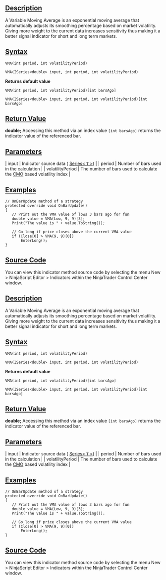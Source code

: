 ## [Description](https://developer.ninjatrader.com/docs/desktop/moving_average_variable_vma\#description)

A Variable Moving Average is an exponential moving average that automatically adjusts its smoothing percentage based on market volatility. Giving more weight to the current data increases sensitivity thus making it a better signal indicator for short and long term markets.

## [Syntax](https://developer.ninjatrader.com/docs/desktop/moving_average_variable_vma\#syntax)

`VMA(int period, int volatilityPeriod)`

`VMA(ISeries<double> input, int period, int volatilityPeriod)`

**Returns default value**

`VMA(int period, int volatilityPeriod)[int barsAgo]`

`VMA(ISeries<double> input, int period, int volatilityPeriod)[int barsAgo]`

## [Return Value](https://developer.ninjatrader.com/docs/desktop/moving_average_variable_vma\#return-value)

**double;** Accessing this method via an index value `[int barsAgo]` returns the indicator value of the referenced bar.

## [Parameters](https://developer.ninjatrader.com/docs/desktop/moving_average_variable_vma\#parameters)

| input | Indicator source data ( [Series< `T` >](https://developer.ninjatrader.com/docs/desktop/seriest)) |
| period | Number of bars used in the calculation |
| volatilityPeriod | The number of bars used to calculate the [CMO](https://developer.ninjatrader.com/docs/desktop/chande_momentum_oscillator_cmo) based volatility index |

## [Examples](https://developer.ninjatrader.com/docs/desktop/moving_average_variable_vma\#examples)

```jsx-150469391 csharp
// OnBarUpdate method of a strategy
protected override void OnBarUpdate()
{
   // Print out the VMA value of lows 3 bars ago for fun
   double value = VMA(Low, 9, 9)[3];
   Print("The value is " + value.ToString());

   // Go long if price closes above the current VMA value
   if (Close[0] > VMA(9, 9)[0])
       EnterLong();
}

```

## [Source Code](https://developer.ninjatrader.com/docs/desktop/moving_average_variable_vma\#source-code)

You can view this indicator method source code by selecting the menu New > NinjaScript Editor > Indicators within the NinjaTrader Control Center window.

## [Description](https://developer.ninjatrader.com/docs/desktop/moving_average_variable_vma\#description)

A Variable Moving Average is an exponential moving average that automatically adjusts its smoothing percentage based on market volatility. Giving more weight to the current data increases sensitivity thus making it a better signal indicator for short and long term markets.

## [Syntax](https://developer.ninjatrader.com/docs/desktop/moving_average_variable_vma\#syntax)

`VMA(int period, int volatilityPeriod)`

`VMA(ISeries<double> input, int period, int volatilityPeriod)`

**Returns default value**

`VMA(int period, int volatilityPeriod)[int barsAgo]`

`VMA(ISeries<double> input, int period, int volatilityPeriod)[int barsAgo]`

## [Return Value](https://developer.ninjatrader.com/docs/desktop/moving_average_variable_vma\#return-value)

**double;** Accessing this method via an index value `[int barsAgo]` returns the indicator value of the referenced bar.

## [Parameters](https://developer.ninjatrader.com/docs/desktop/moving_average_variable_vma\#parameters)

| input | Indicator source data ( [Series< `T` >](https://developer.ninjatrader.com/docs/desktop/seriest)) |
| period | Number of bars used in the calculation |
| volatilityPeriod | The number of bars used to calculate the [CMO](https://developer.ninjatrader.com/docs/desktop/chande_momentum_oscillator_cmo) based volatility index |

## [Examples](https://developer.ninjatrader.com/docs/desktop/moving_average_variable_vma\#examples)

```jsx-150469391 csharp
// OnBarUpdate method of a strategy
protected override void OnBarUpdate()
{
   // Print out the VMA value of lows 3 bars ago for fun
   double value = VMA(Low, 9, 9)[3];
   Print("The value is " + value.ToString());

   // Go long if price closes above the current VMA value
   if (Close[0] > VMA(9, 9)[0])
       EnterLong();
}

```

## [Source Code](https://developer.ninjatrader.com/docs/desktop/moving_average_variable_vma\#source-code)

You can view this indicator method source code by selecting the menu New > NinjaScript Editor > Indicators within the NinjaTrader Control Center window.